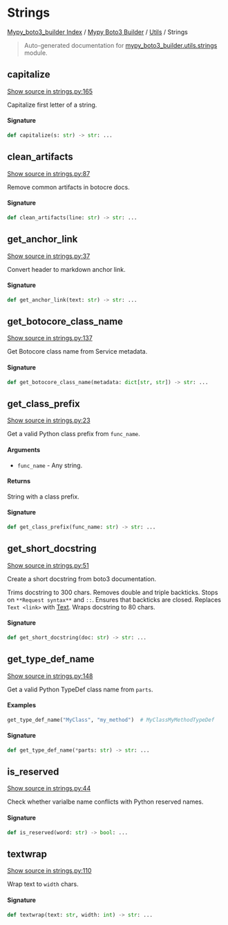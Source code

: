 # Strings

[Mypy_boto3_builder Index](../../README.md#mypy_boto3_builder-index) / [Mypy Boto3 Builder](../index.md#mypy-boto3-builder) / [Utils](./index.md#utils) / Strings

> Auto-generated documentation for [mypy_boto3_builder.utils.strings](https://github.com/youtype/mypy_boto3_builder/blob/main/mypy_boto3_builder/utils/strings.py) module.

## capitalize

[Show source in strings.py:165](https://github.com/youtype/mypy_boto3_builder/blob/main/mypy_boto3_builder/utils/strings.py#L165)

Capitalize first letter of a string.

#### Signature

```python
def capitalize(s: str) -> str: ...
```



## clean_artifacts

[Show source in strings.py:87](https://github.com/youtype/mypy_boto3_builder/blob/main/mypy_boto3_builder/utils/strings.py#L87)

Remove common artifacts in botocre docs.

#### Signature

```python
def clean_artifacts(line: str) -> str: ...
```



## get_anchor_link

[Show source in strings.py:37](https://github.com/youtype/mypy_boto3_builder/blob/main/mypy_boto3_builder/utils/strings.py#L37)

Convert header to markdown anchor link.

#### Signature

```python
def get_anchor_link(text: str) -> str: ...
```



## get_botocore_class_name

[Show source in strings.py:137](https://github.com/youtype/mypy_boto3_builder/blob/main/mypy_boto3_builder/utils/strings.py#L137)

Get Botocore class name from Service metadata.

#### Signature

```python
def get_botocore_class_name(metadata: dict[str, str]) -> str: ...
```



## get_class_prefix

[Show source in strings.py:23](https://github.com/youtype/mypy_boto3_builder/blob/main/mypy_boto3_builder/utils/strings.py#L23)

Get a valid Python class prefix from `func_name`.

#### Arguments

- `func_name` - Any string.

#### Returns

String with a class prefix.

#### Signature

```python
def get_class_prefix(func_name: str) -> str: ...
```



## get_short_docstring

[Show source in strings.py:51](https://github.com/youtype/mypy_boto3_builder/blob/main/mypy_boto3_builder/utils/strings.py#L51)

Create a short docstring from boto3 documentation.

Trims docstring to 300 chars.
Removes double and triple backticks.
Stops on `**Request syntax**` and `::`.
Ensures that backticks are closed.
Replaces `Text <link>` with [Text](link).
Wraps docstring to 80 chars.

#### Signature

```python
def get_short_docstring(doc: str) -> str: ...
```



## get_type_def_name

[Show source in strings.py:148](https://github.com/youtype/mypy_boto3_builder/blob/main/mypy_boto3_builder/utils/strings.py#L148)

Get a valid Python TypeDef class name from `parts`.

#### Examples

```python
get_type_def_name("MyClass", "my_method")  # MyClassMyMethodTypeDef
```

#### Signature

```python
def get_type_def_name(*parts: str) -> str: ...
```



## is_reserved

[Show source in strings.py:44](https://github.com/youtype/mypy_boto3_builder/blob/main/mypy_boto3_builder/utils/strings.py#L44)

Check whether varialbe name conflicts with Python reserved names.

#### Signature

```python
def is_reserved(word: str) -> bool: ...
```



## textwrap

[Show source in strings.py:110](https://github.com/youtype/mypy_boto3_builder/blob/main/mypy_boto3_builder/utils/strings.py#L110)

Wrap text to `width` chars.

#### Signature

```python
def textwrap(text: str, width: int) -> str: ...
```
